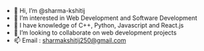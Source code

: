 - 👋 Hi, I’m @sharma-kshitij
- 👀 I’m interested in Web Development and Software Development
- 🌱 I have knowledge of C++, Python, Javascript and React.js
- 💞️ I’m looking to collaborate on web development projects
- 📫 Email : sharmakshitij250@gmail.com

<!---
sharma-kshitij/sharma-kshitij is a ✨ special ✨ repository because its `README.md` (this file) appears on your GitHub profile.
You can click the Preview link to take a look at your changes.
--->
